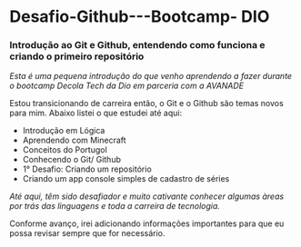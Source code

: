 # Desafio-Github---Bootcamp- DIO

### Introdução ao Git e Github, entendendo como funciona e criando o primeiro repositório

_Esta é uma pequena introdução do que venho aprendendo a fazer durante o bootcamp Decola Tech da Dio em parceria com a AVANADE_

Estou transicionando de carreira então, o Git e o Github são temas novos para mim. Abaixo listei o que estudei até aqui:

- Introdução em Lógica 
- Aprendendo com Minecraft
- Conceitos do Portugol
- Conhecendo o Git/ Github
- 1° Desafio: Criando um repositório 
- Criando um app console simples de cadastro de séries



_Até aqui, têm sido desafiador e muito cativante conhecer algumas àreas por trás das linguagens e toda a carreira de tecnologia._

Conforme avanço, irei adicionando informações importantes para que eu possa revisar sempre que for necessário.









